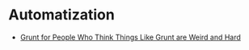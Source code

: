 # Automatization
- [Grunt for People Who Think Things Like Grunt are Weird and Hard](https://24ways.org/2013/grunt-is-not-weird-and-hard/)

